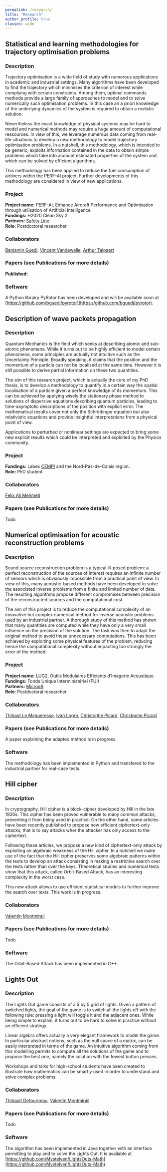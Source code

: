 ```yaml
---
permalink: /research/
title: "Research"
author_profile: true
classes: wide
---
```


## Statistical and learning methodologies for trajectory optimisation problems

### Description

Trajectory optimisation is a wide field of study with numerous applications in academic and industrial settings. Many algorithms have been developed to find the trajectory which minimises the criterion of interest while complying with certain constraints. Among them, optimal commands methods provide a large family of approaches to model and to solve numerically such optimisation problems. In this case an a priori knowledge of the underlying dynamics of the system is required to obtain a realistic solution.<br />

Nevertheless the exact knowledge of physical systems may be hard to model and numerical methods may require a huge amount of computational ressources. In view of this, we leverage numerous data coming from real-life situations to develop a new methodology to model trajectory optimisation problems. In a nutshell, this methodology, which is intended to be generic, exploits information contained in the data to obtain simple problems which take into account estimated properties of the system and which can be solved by efficient algorithms.<br />

This methodology has been applied to reduce the fuel consumption of airliners within the PERF-AI project. Further developments of this methodology are considered in view of new applications.

### Project

**Project name:** PERF-AI, Enhance Aircraft Performance and Optimisation through utilisation of Artificial Intelligence\
**Fundings:** H2020 Clean Sky 2\
**Partners:** [Safety Line](https://www.safety-line.fr)\
**Role:** Postdoctoral researcher

### Collaborators

[Benjamin Guedj](https://bguedj.github.io/), [Vincent Vandewalle](https://pro.univ-lille.fr/vincent-vandewalle/), [Arthur Talpaert](https://github.com/ArthurTlprt)

### Papers (see Publications for more details)

**Published:**

### Software

A Python librairy PyRotor has been developed and will be available soon at [https://github.com/bguedj/pyrotor](https://github.com/bguedj/pyrotor).


## Description of wave packets propagation

### Description

Quantum Mechanics is the field which seeks at describing atomic and sub-atomic phenomena. While it turns out to be highly efficient to model certain phenomena, some principles are actually not intuitive such as the Uncertainty Principle. Broadly speaking, it claims that the position and the momentum of a particle can not be localised at the same time. However it is still possible to derive partial information on these two quantities.<br />

The aim of this research project, which is actually the core of my PhD thesis, is to develop a methodology to quantify in a certain way the spatial localisation of a particle given a perfect knowledge of its momentum. This can be achieved by applying wisely the stationary phase method to solutions of dispersive equations describing quantum particles, leading to time-asymptotic descriptions of the position with explicit error. The mathematical results cover not only the Schrödinger equation but also relativistic equations and provide insightful interpretations from a physical point of view.

Applications to perturbed or nonlinear settings are expected to bring some new explicit results which could be interpreted and exploited by the Physics community.

### Project

**Fundings:** Labex [CEMPI](https://math.univ-lille1.fr/~cempi/) and the Nord-Pas-de-Calais region.\
**Role:** PhD student

### Collaborators

[Felix Ali Mehmeti](https://www.uphf.fr/LAMAV/membres/mehmeti_felix)

### Papers (see Publications for more details)

Todo

## Numerical optimisation for acoustic reconstruction problems

### Description

Sound source reconstruction problem is a typical ill-posed problem: a perfect reconstruction of the sources of interest requires an infinite number of sensors which is obvsiously impossible from a practical point of view. In view of this, many acoustic-based methods have been developed to solve the associated inverse problems from a finite and limited number of data. The resulting algorithms propose different compromises between precision of the reconstructed sources and the computational cost.<br />

The aim of this project is to reduce the computational complexity of an innovative but complex numerical method for inverse acoustic problems used by an industrial partner. A thorough study of this method has shown that many quantities are computed while they have only a very small influence on the precision of the solution. The task was then to adapt the original method to avoid these unnecessary computations. This has been achieved by exploiting some physical features of the problem, reducing hence the computational complexity without impacting too strongly the error of the method.

### Project

**Project name:** LUG2, Outils Modulaires Efficients d’Imagerie Acoustique\
**Fundings:** Fonds Unique Interministériel (FUI)\
**Partners:** [MicrodB](https://www.microdb.vibratecgroup.com)\
**Role:** Postdoctoral researcher

### Collaborators

[Thibaut Le Magueresse](https://www.linkedin.com/in/thibaut-le-magueresse/), [Ivan Logre](https://www.linkedin.com/in/logre/), [Christophe Picard](http://membres-ljk.imag.fr/picard/), [Christophe Picard](https://www.linkedin.com/in/christophe-picard-3ba08b1b/)

### Papers (see Publications for more details)

A paper explaining the adapted method is in progress.

### Software

The methodology has been implemented in Python and transfered to the industrial partner for real-case tests.

## Hill cipher

### Description

In cryptography, Hill cipher is a block-cipher developed by Hill in the late 1920s. This cipher has been proved vulnerable to many common attacks, preventing it from being used in practice. On the other hand, some articles have been recently published to propose new efficient ciphertext-only attacks, that is to say attacks wher the attacker has only access to the ciphertext.<br />

Following these articles, we propose a new kind of ciphertext-only attack by exploiting an algebraic weakness of the Hill cipher. In a nutshell we make use of the fact that the Hill cipher preserves some algebraic patterns within the texts to develop an attack consisting in making a restrictive search over the texts rather than over the keys. Theoretical studies and numerical tests show that this attack, called Orbit-Based Attack, has an interesting complexity in the worst case.<br />

This new attack allows to use efficient statistical models to further improve the search over texts. This work is in progress.

### Collaborators

[Valentin Montmirail](https://scholar.google.fr/citations?user=pdC7MpcAAAAJ&hl=fr&oe=ASCII)

### Papers (see Publications for more details)

Todo

### Software

The Orbit-Based Attack has been implemented in C++.

## Lights Out

### Description

The Lights Out game consists of a 5 by 5 grid of lights. Given a pattern of switched lights, the goal of the game is to switch all the lights off with the following rule: pressing a light will toggle it and the adjacent ones. While being simple to explain, it turns out to be hard to solve in practice without an efficient strategy.<br />

Linear algebra offers actually a very elegant framework to model the game. In particular abstract notions, such as the null space of a matrix, can be easily interpreted in terms of the game. An intuitive algorithm coming from this modelling permits to compute all the solutions of the game and to propose the best one, namely the solution with the fewest button presses.<br />

Workshops and talks for high-school students have been created to illustrate how mathematics can be smartly used in order to understand and solve complex problems.

### Collaborators

[Thibault Defourneau](https://www.linkedin.com/in/thibault-defourneau-6b138812a/), [Valentin Montmirail](https://scholar.google.fr/citations?user=pdC7MpcAAAAJ&hl=fr&oe=ASCII)

### Papers (see Publications for more details)

Todo

### Software

The algorithm has been implemented in Java together with an interface permitting to play and to solve the Lights Out. It is available at [https://github.com/Mystelven/LightsOuts-Math](https://github.com/Mystelven/LightsOuts-Math).
